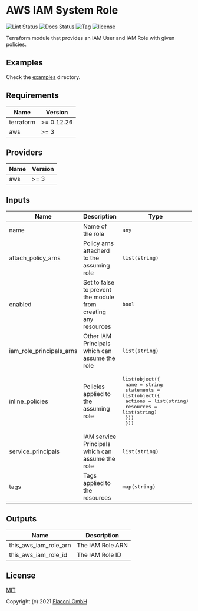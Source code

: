 # AWS IAM System Role

[![Lint Status](https://github.com/Flaconi/terraform-aws-iam-role/actions/workflows/linting.yml/badge.svg?branch=master)](https://github.com/Flaconi/terraform-aws-iam-role/actions/workflows/linting.yml)
[![Docs Status](https://github.com/Flaconi/terraform-aws-iam-role/actions/workflows/terraform-docs.yml/badge.svg?branch=master)](https://github.com/Flaconi/terraform-aws-iam-role/actions/workflows/terraform-docs.yml)
[![Tag](https://img.shields.io/github/tag/Flaconi/terraform-aws-iam-role.svg)](https://github.com/Flaconi/terraform-aws-iam-role/releases)
[![license](http://img.shields.io/badge/license-MIT-brightgreen.svg)](http://opensource.org/licenses/MIT)

Terraform module that provides an IAM User and IAM Role with given policies.

## Examples

Check the [examples](examples) directory.


<!-- BEGINNING OF PRE-COMMIT-TERRAFORM DOCS HOOK -->
## Requirements

| Name | Version |
|------|---------|
| terraform | >= 0.12.26 |
| aws | >= 3 |

## Providers

| Name | Version |
|------|---------|
| aws | >= 3 |

## Inputs

| Name | Description | Type | Default | Required |
|------|-------------|------|---------|:--------:|
| name | Name of the role | `any` | n/a | yes |
| attach\_policy\_arns | Policy arns  attacherd to the assuming role | `list(string)` | `[]` | no |
| enabled | Set to false to prevent the module from creating any resources | `bool` | `true` | no |
| iam\_role\_principals\_arns | Other IAM Principals which can assume the role | `list(string)` | `[]` | no |
| inline\_policies | Policies applied to the assuming role | <pre>list(object({<br>    name = string<br>    statements = list(object({<br>      actions   = list(string)<br>      resources = list(string)<br>    }))<br>  }))</pre> | `[]` | no |
| service\_principals | IAM service Principals which can assume the role | `list(string)` | <pre>[<br>  "ec2.amazonaws.com"<br>]</pre> | no |
| tags | Tags applied to the resources | `map(string)` | `{}` | no |

## Outputs

| Name | Description |
|------|-------------|
| this\_aws\_iam\_role\_arn | The IAM Role ARN |
| this\_aws\_iam\_role\_id | The IAM Role ID |

<!-- END OF PRE-COMMIT-TERRAFORM DOCS HOOK -->

## License

[MIT](LICENSE)

Copyright (c) 2021 [Flaconi GmbH](https://github.com/Flaconi)
